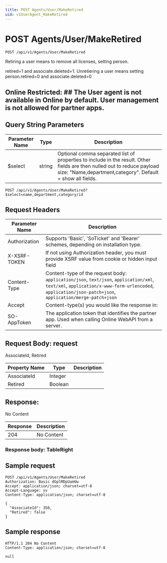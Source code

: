 ```yaml
---
title: POST Agents/User/MakeRetired
uid: v1UserAgent_MakeRetired
---
```


# POST Agents/User/MakeRetired

```http
POST /api/v1/Agents/User/MakeRetired
```

Retiring a user means to remove all licenses, setting person.


retired=1 and associate.deleted=1. Unretiering a user means setting  person.retired=0 and associate.deleted=0


## Online Restricted: ## The User agent is not available in Online by default. User management is not allowed for partner apps.






## Query String Parameters

| Parameter Name | Type |  Description |
|----------------|------|--------------|
| $select | string |  Optional comma separated list of properties to include in the result. Other fields are then nulled out to reduce payload size: "Name,department,category". Default = show all fields. |

```http
POST /api/v1/Agents/User/MakeRetired?$select=name,department,category/id
```


## Request Headers

| Parameter Name | Description |
|----------------|-------------|
| Authorization  | Supports 'Basic', 'SoTicket' and 'Bearer' schemes, depending on installation type. |
| X-XSRF-TOKEN   | If not using Authorization header, you must provide XSRF value from cookie or hidden input field |
| Content-Type | Content-type of the request body: `application/json`, `text/json`, `application/xml`, `text/xml`, `application/x-www-form-urlencoded`, `application/json-patch+json`, `application/merge-patch+json` |
| Accept         | Content-type(s) you would like the response in:  |
| SO-AppToken | The application token that identifies the partner app. Used when calling Online WebAPI from a server. |

## Request Body: request 

AssociateId, Retired 

| Property Name | Type |  Description |
|----------------|------|--------------|
| AssociateId | Integer |  |
| Retired | Boolean |  |

## Response:

No Content

| Response | Description |
|----------------|-------------|
| 204 | No Content |

### Response body: TableRight


## Sample request

```http!
POST /api/v1/Agents/User/MakeRetired
Authorization: Basic dGplMDpUamUw
Accept: application/json; charset=utf-8
Accept-Language: sv
Content-Type: application/json; charset=utf-8

{
  "AssociateId": 350,
  "Retired": false
}
```

## Sample response

```http_
HTTP/1.1 204 No Content
Content-Type: application/json; charset=utf-8

null
```